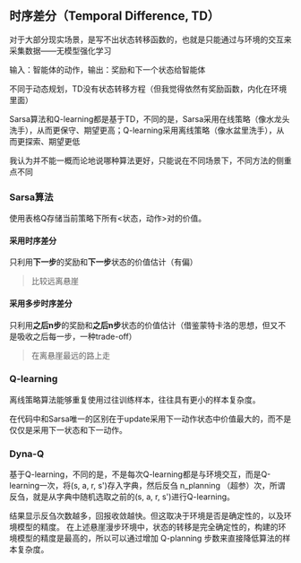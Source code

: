 ## 时序差分（Temporal Difference, TD）

对于大部分现实场景，是写不出状态转移函数的，也就是只能通过与环境的交互来采集数据——无模型强化学习

输入：智能体的动作，输出：奖励和下一个状态给智能体

不同于动态规划，TD没有状态转移方程（但我觉得依然有奖励函数，内化在环境里面）

Sarsa算法和Q-learning都是基于TD，不同的是，Sarsa采用在线策略（像水龙头洗手），从而更保守、期望更高；Q-learning采用离线策略（像水盆里洗手），从而更探索、期望更低

我认为并不能一概而论地说哪种算法更好，只能说在不同场景下，不同方法的侧重点不同

### Sarsa算法

使用表格Q存储当前策略下所有<状态，动作>对的价值。

#### 采用时序差分
只利用**下一步**的奖励和**下一步**状态的价值估计（有偏）

>比较远离悬崖

#### 采用多步时序差分
只利用**之后n步**的奖励和**之后n步**状态的价值估计（借鉴蒙特卡洛的思想，但又不是吸收之后每一步，一种trade-off）
>在离悬崖最远的路上走

### Q-learning
离线策略算法能够重复使用过往训练样本，往往具有更小的样本复杂度。

在代码中和Sarsa唯一的区别在于update采用下一动作状态中价值最大的，而不是仅仅是采用下一状态和下一动作。

### Dyna-Q
基于Q-learning，不同的是，不是每次Q-learning都是与环境交互，而是Q-learning一次，将(s, a, r, s')存入字典，然后反刍 n_planning （超参）次，所谓反刍，就是从字典中随机选取之前的(s, a, r, s')进行Q-learning。

结果显示反刍次数越多，回报收敛越快。但这取决于环境是否是确定性的，以及环境模型的精度。
在上述悬崖漫步环境中，状态的转移是完全确定性的，构建的环境模型的精度是最高的，所以可以通过增加 Q-planning 步数来直接降低算法的样本复杂度。

